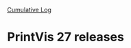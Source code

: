 [Cumulative Log](https://printvis.blob.core.windows.net/releases/pv365bc-27/PrintVis%2027%20release%20log.csv)
# PrintVis 27 releases
